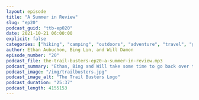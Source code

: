 ```yaml
---
layout: episode
title: "A Summer in Review"
slug: "ep20"
podcast_guid: "ttb-ep020"
date: 2021-10-21 06:00:00
explicit: false
categories: ["hiking", "camping", "outdoors", "adventure", "travel", "gear"]
author: Ethan Aubuchon, Bing Lin, and Will Damon
episode_number: "20"
podcast_file: the-trail-busters-ep20-a-summer-in-review.mp3
podcast_summary: "Ethan, Bing and Will take some time to go back over their summer adventures, comparing what they planned to what they actually did."
podcast_image: "/img/trailbusters.jpg"
podcast_image_alt: "The Trail Busters Logo"
podcast_duration: "25:37"
podcast_length: 4155153
---
```

